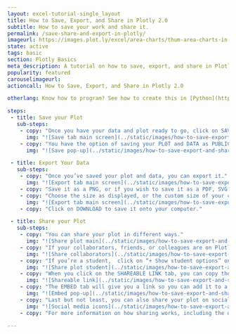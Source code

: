```yaml
---
layout: excel-tutorial-single_layout
title: How to Save, Export, and Share in Plotly 2.0
subtitle: How to save your work and share it.
permalink: /save-share-and-export-in-plotly/
imageurl: https://images.plot.ly/excel/area-charts/thum-area-charts-in-excel-with-plotly.png
state: active
tags: basic
section: Plotly Basics
meta_description: A tutorial on how to save, export, and share in Plotly 2.0.
popularity: featured
carouselimageurl: 
actioncall: How to Save, Export, and Share in Plotly 2.0

otherlang: Know how to program? See how to create this in [Python](https://plot.ly/python/#static-image-export) or [R](https://plot.ly/r/#static-image-export).

steps: 
 - title: Save your Plot
   sub-steps:
    - copy: "Once you have your data and plot ready to go, click on SAVE on the left-hand side."
      img: "![Save tab main screen](../static/images/how-to-save-export-and-share/Save_Tab_Main_Screen.png)"
    - copy: "You have the option of saving your PLOT and DATA as PUBLIC or PRIVATE." 
      img: "![Save pop-up](../static/images/how-to-save-export-and-share/Save_Pop_Up.png)"

 - title: Export Your Data
   sub-steps:
    - copy: "Once you’ve saved your plot and data, you can export it."
      img: "![Export tab main screen](../static/images/how-to-save-export-and-share/Export_Main_Screen.png)"
    - copy: "Save it as a PNG, or if you wish to save it as a PDF, SVG or ESP, click [here](https://plot.ly/products/cloud/) to upgrade your account."
    - copy: "Choose the size as displayed, or the custom size of your chart."
      img: "![Export tab main screen](../static/images/how-to-save-export-and-share/Export_Tab.png)"
    - copy: "Click on DOWNLOAD to save it onto your computer."

 - title: Share your Plot
   sub-steps:
    - copy: "You can share your plot in different ways."
      img: "![Share plot main](../static/images/how-to-save-export-and-share/Share_Main_Screen.png)"
    - copy: "If your collaborators, friends, or colleagues are on Plotly, simply invite them and send them an optional message, then click ADD."
      img: "![Share collaborators](../static/images/how-to-save-export-and-share/Share_Main_Pop_Up.png)"
    - copy: "If you’re a student,  click on “+ Show student options” on the bottom right-hand corner of the pop-up. This way, you can add other information such as project name and class."
      img: "![Share plot student](../static/images/how-to-save-export-and-share/Share_Student.png)"
    - copy: "When you click on the SHAREABLE LINK tab, you can copy the URL of your plot, and send it that way."
      img: "![Shareable link](../static/images/how-to-save-export-and-share/Shareable_Link.png)"
    - copy: "The EMBED tab will give you a link so you can add it to a website. You have the option of embedding your plot as an iframe or HTML file. For more information on how to embed your plot in a blog or website, click [here](http://help.plot.ly/embed-graphs-in-websites/)."
      img: "![Embed pop-up](../static/images/how-to-save-export-and-share/Embed_Pop_Up.png)"
    - copy: "Last but not least, you can also share your plot on social media! Simply click on the Facebook, Twitter, and Google Plus icons."
      img: "![Social media icons](../static/images/how-to-save-export-and-share/Social_Media_Icons.png)"
    - copy: "For more information on how sharing works, including the difference between private, public and secret sharing, click [here](http://help.plot.ly/how-sharing-works-in-plotly/)."

---
```

